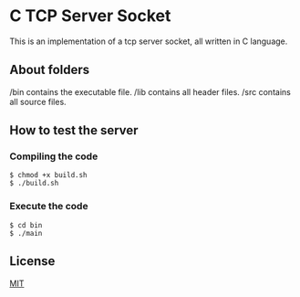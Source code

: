# C TCP Server Socket

This is an implementation of a tcp server socket, all written in C language.

## About folders

/bin contains the executable file.
/lib contains all header files.
/src contains all source files.

## How to test the server

### Compiling the code
```console
$ chmod +x build.sh
$ ./build.sh
```

### Execute the code
```console
$ cd bin
$ ./main
```

## License

[MIT](https://choosealicense.com/licenses/mit/)